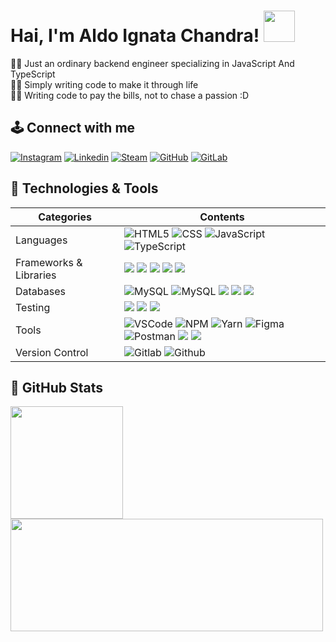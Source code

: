 # Hai, I'm Aldo Ignata Chandra! <img src="https://media.giphy.com/media/cIn5fTcjnKhStIeAef/giphy.gif" width="50px">
👨‍💻 Just an ordinary backend engineer specializing in JavaScript And TypeScript <br>
👨‍💻 Simply writing code to make it through life <br>
👨‍💻 Writing code to pay the bills, not to chase a passion :D <br>

## 🕹️ Connect with me
[![Instagram](https://img.shields.io/badge/Instagram-%23E4405F.svg?logo=Instagram&logoColor=white)][instagram]
[![Linkedin](https://custom-icon-badges.demolab.com/badge/LinkedIn-0A66C2?logo=linkedin-white&logoColor=fff)][linkedin]
[![Steam](https://img.shields.io/badge/Steam-%23000000.svg?logo=steam&logoColor=white)][steam]
[![GitHub](https://img.shields.io/badge/GitHub-%23121011.svg?logo=github&logoColor=white)][github]
[![GitLab](https://img.shields.io/badge/GitLab-FC6D26?logo=gitlab&logoColor=fff)][gitlab]

[instagram]: https://instagram.com/aldoignatachandra
[linkedin]: https://linkedin.com/in/aldoignatachandra
[steam]: https://steamcommunity.com/id/fromthenewworld
[github]: https://github.com/aldoignatachandra
[gitlab]: https://gitlab.com/aldoignatachandra

## 🔧 Technologies & Tools
| Categories  | Contents |
| --------- | ------------------------------------------------------------------------------------------------------------------------ |
| Languages |![HTML5](https://img.shields.io/badge/html5%20-%23E34F26.svg?&style=for-the-badge&logo=html5&logoColor=white) ![CSS](https://img.shields.io/badge/CSS-239120?&style=for-the-badge&logo=css3&logoColor=white) ![JavaScript](https://img.shields.io/badge/JavaScript-F7DF1E?style=for-the-badge&logo=javascript&logoColor=black)   ![TypeScript](https://img.shields.io/badge/TypeScript-007ACC?style=for-the-badge&logo=typescript&logoColor=white)|
| Frameworks & Libraries |  ![](https://img.shields.io/badge/Express%20js-000000?style=for-the-badge&logo=express&logoColor=white) ![](https://img.shields.io/badge/nestjs-E0234E?style=for-the-badge&logo=nestjs&logoColor=white) ![](https://img.shields.io/badge/hono-E36002?style=for-the-badge&logo=hono&logoColor=white) ![](https://img.shields.io/badge/Apache_Kafka-231F20?style=for-the-badge&logo=apache-kafka&logoColor=white) ![](https://img.shields.io/badge/firebase-ffca28?style=for-the-badge&logo=firebase&logoColor=black)   |
| Databases | ![MySQL](https://img.shields.io/badge/MySQL-005C84?style=for-the-badge&logo=mysql&logoColor=white) ![MySQL](https://img.shields.io/badge/PostgreSQL-316192?style=for-the-badge&logo=postgresql&logoColor=white) ![](https://img.shields.io/badge/MariaDB-003545?style=for-the-badge&logo=mariadb&logoColor=white) ![](https://img.shields.io/badge/redis-%23DD0031.svg?&style=for-the-badge&logo=redis&logoColor=white) ![](https://img.shields.io/badge/MongoDB-4EA94B?style=for-the-badge&logo=mongodb&logoColor=white)  |
| Testing | ![](https://img.shields.io/badge/Jest-C21325?style=for-the-badge&logo=jest&logoColor=white) ![](https://img.shields.io/badge/Mocha-8D6748?style=for-the-badge&logo=Mocha&logoColor=white) ![](https://img.shields.io/badge/chai-A30701?style=for-the-badge&logo=chai&logoColor=white) 
| Tools |   ![VSCode](https://img.shields.io/badge/VSCode-0078D4?style=for-the-badge&logo=visual%20studio%20code&logoColor=white) ![NPM](https://img.shields.io/badge/NPM-%23000000.svg?style=for-the-badge&logo=npm&logoColor=white) ![Yarn](https://img.shields.io/badge/yarn-%232C8EBB.svg?style=for-the-badge&logo=yarn&logoColor=white) ![Figma](https://img.shields.io/badge/figma-%23F24E1E.svg?style=for-the-badge&logo=figma&logoColor=white) ![Postman](https://img.shields.io/badge/Postman-FF6C37?style=for-the-badge&logo=postman&logoColor=white) ![](https://img.shields.io/badge/bun-282a36?style=for-the-badge&logo=bun&logoColor=fbf0df) ![](https://img.shields.io/badge/Node%20js-339933?style=for-the-badge&logo=nodedotjs&logoColor=white) |
| Version Control | ![Gitlab](https://img.shields.io/badge/GitLab-330F63?style=for-the-badge&logo=gitlab&logoColor=white) ![Github](https://img.shields.io/badge/GitHub-100000?style=for-the-badge&logo=github&logoColor=white) |

## 🚀 GitHub Stats
<a href="https://github.com/aldoignatachandra">
  <img height="180em" align="center" src="https://github-readme-stats.vercel.app/api?username=aldoignatachandra&show_icons=true&theme=dracula&hide_border=true&count_private=true&include_all_commits=true" />
</a>
<a href="https://github.com/aldoignatachandra">
  <img height="180em" width="500em" align="center" src="https://github-readme-stats.vercel.app/api/top-langs/?username=aldoignatachandra&layout=compact&theme=dracula&hide_border=true&count_private=true&include_all_commits=true" />
</a>
